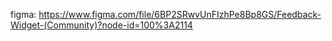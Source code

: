figma: https://www.figma.com/file/6BP2SRwvUnFIzhPe8Bp8GS/Feedback-Widget-(Community)?node-id=100%3A2114